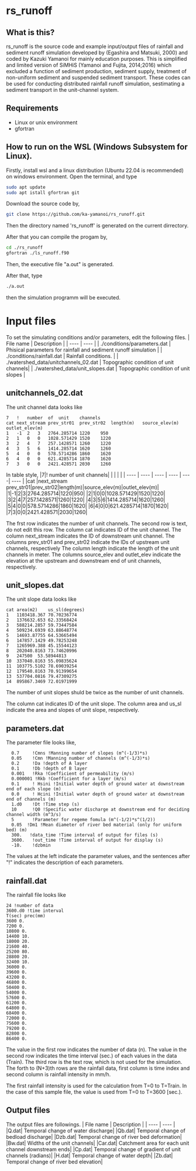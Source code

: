 # rs_runoff

## What is this?

rs_runoff is the source code and example input/output files of rainfall and sediment runoff simulation developed by (Egashira and Matsuki, 2000) and coded by Kazuki Yamanoi for mainly education purposes.
This is simplified and limited version of SiMHiS (Yamanoi and Fujita, 2014;2016)  which excluded a function of sediment production, sediment supply, treatment of non-uniform sediment and suspended sediment transport.
These codes can be used for conducting distributed rainfall runoff simulation, sestimating a sediment transport in the unit-channel system.

## Requirements
* Linux or unix environment
* gfortran

## How to run on the WSL (Windows Subsystem for Linux).
Firstly, install wsl and a linux distribution (Ubuntu 22.04 is recommended) on windows environment.
Open the terminal, and type

```bash
sudo apt update
sudo apt istall gfortran git
```

Download the source code by,
```bash
git clone https://github.com/ka-yamanoi/rs_runoff.git
```
Then the directory named 'rs_runoff' is generated on the current dirrectory.

After that you can compile the progam by, 
```bash
cd ./rs_runoff
gfortran ./ls_runoff.f90
```
Then, the executive file "a.out" is generated.

After that, type
```bash
./a.out
```
then the simulation programm will be executed.

# Input files

To set the simulating conditions and/or parameters, edit the following files.
| File name | Description |
| ---- | ---- |
| ./conditions/parameters.dat | Phisical parameters for rainfall and sediment runoff simulation |
| ./conditions/rainfall.dat | Rainfall conditions. |
| ./watershed_data/unitchannels_02.dat | Topographic condition of unit channels|
| ./watershed_data/unit_slopes.dat | Topographic condition of unit slopes |

## unitchannels_02.dat
The unit channel data looks like
```
7	!	number	of	unit	channels	
cat	next_stream	prev_str01	prev_str02	length(m)	source_elev(m)	outlet_elev(m)
1	-1	2	3	2764.285714	1220	950
2	1	0	0	1028.571429	1520	1220
3	2	4	7	257.1428571	1260	1220
4	3	5	6	1414.285714	1620	1260
5	4	0	0	578.5714286	1860	1620
6	4	0	0	621.4285714	1870	1620
7	3	0	0	2421.428571	2030	1260
```
In table style,
|7|!	number	of	unit	channels| | | | |
| ---- | ---- | ---- | ---- | ----| ---- |
|cat |next_stream	prev_str01|prev_str02|length(m)|source_elev(m)|outlet_elev(m)|
|1|-1|2|3|2764.285714|1220|950|
|2|1|0|0|1028.571429|1520|1220|
|3|2|4|7|257.1428571|1260|1220|
|4|3|5|6|1414.285714|1620|1260|
|5|4|0|0|578.5714286|1860|1620|
|6|4|0|0|621.4285714|1870|1620|
|7|3|0|0|2421.428571|2030|1260|

The frst row indicates the number of unit channels.
The second row is text, do not edit this row.
The column cat indicates ID of the unit channel.
The column next_stream indicates the ID of downstream unit channel.
The columns prev_str01 and prev_str02 indicate the IDs of upstream unit channels, respectively
The column length indicate the length of the unit channels in meter.
The columns source_elev and outlet_elev indicate the elevation at the upstream and downstream end of unit channels, respectively.

## unit_slopes.dat
The unit slope data looks like
```
cat	area(m2)	us_sl(degrees)
1	1103418.367	70.70236774
2	1376632.653	62.33568424
3	588214.2857	59.73447584
4	509234.6939	63.88648774
5	14693.87755	64.53665494
6	147857.1429	49.78253248
7	1265969.388	45.15544123
8	202040.8163	73.74620996
9	247500	53.58944813
10	337040.8163	55.09835624
11	103775.5102	78.69039254
12	179540.8163	70.91399654
13	537704.0816	79.47309275
14	895867.3469	72.01971999
```
The number of unit slopes shuld be twice as the number of unit channels. 

The column cat indicates ID of the unit slope.
The column area and us_sl indicate the area and slopes of unit slope, respectively. 

## parameters.dat
The parameter file looks like,
```
  0.7     !Cmns !Manning number of slopes (m^(-1/3)*s)
  0.05    !Cmn !Manning number of channels (m^(-1/3)*s)
  0.2     !Da !depth of A layer
  0.1     !Db !depth of B layer
  0.001   !Rka !Coefficient of permeability (m/s)
  0.000001 !Rkb !Coefficient for a layer (m/s)
  0.1     ! Hsini !Initial water depth of ground water at downstream end of each slope (m)
  0.0     ! Hcini !Initial water depth of ground water at downstream end of channels (m)
  1.d0    !Dt !Time step (s)
  10      !Q0 !Specific water discharge at downstream end for deciding channel width (m^3/s)
  5       !Parameter for regeme fomula (m^(-1/2)*s^(1/2))
  0.05  !Dm1 !Mean diameter of river bed material (only for uniform bed) (m)
  300.   !data_time !Time interval of output for files (s)
  3600.   !out_time !Time interval of output for display (s)
  -10.    !dzbmin
```
The values at the left indicate the parameter values, and the sentences after "!" indicates the description of each parameters.

## rainfall.dat
The rainfall file looks like
```
24 !number of data
3600.d0 !time interval
T(sec) prec(mm)
3600 0.
7200 0.
10800 0.
14400 10.
18000 20.
21600 40.
25200 80.
28800 20.
32400 10.
36000 0.
39600 0.
43200 0.
46800 0.
50400 0.
54000 0.
57600 0.
61200 0.
64800 0.
68400 0.
72000 0.
75600 0.
79200 0.
82800 0.
86400 0.
```
The value in the first row indicates the number of data (n). 
The value in the second row indicates the time interval (sec.) of each values in the data (Train).
The third row is the text row, which is not used for the simulation.
The forth to (N+3)th rows are the rainfall data, first column is time index and second column is rainfall intensity in mm/h.

The first rainfall intensity is used for the calculation from T=0 to T=Train. 
In the case of this sample file, the value is used from T=0 to T=3600 [sec.).

## Output files

The output files are followings.
| File name | Description |
| ---- | ---- |
|Q.dat| Temporal change of water discharge|
|Qb.dat| Temporal change of bedload discharge|
|Dzb.dat| Temporal change of river bed deformation|
|Bw.dat| Widths of the unit channels|
|Car.dat| Catchment area for each unit channel downstream ends|
|Cp.dat| Temporal change of gradient of unit channels (radians)|
|H.dat| Temporal change of water depth|
|Zb.dat| Temporal change of river bed elevation|

